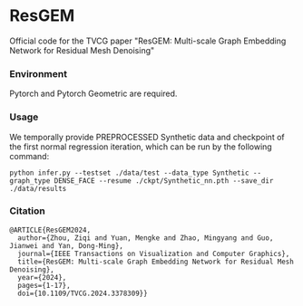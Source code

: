 # ResGEM
Official code for the TVCG paper "ResGEM: Multi-scale Graph Embedding Network for Residual Mesh Denoising"

### Environment
Pytorch and Pytorch Geometric are required.

### Usage
We temporally provide PREPROCESSED Synthetic data and checkpoint of the first normal regression iteration, which can be run by the following command:
```
python infer.py --testset ./data/test --data_type Synthetic --graph_type DENSE_FACE --resume ./ckpt/Synthetic_nn.pth --save_dir ./data/results
```

### Citation
```
@ARTICLE{ResGEM2024,
  author={Zhou, Ziqi and Yuan, Mengke and Zhao, Mingyang and Guo, Jianwei and Yan, Dong-Ming},
  journal={IEEE Transactions on Visualization and Computer Graphics}, 
  title={ResGEM: Multi-scale Graph Embedding Network for Residual Mesh Denoising}, 
  year={2024},
  pages={1-17},
  doi={10.1109/TVCG.2024.3378309}}
```
